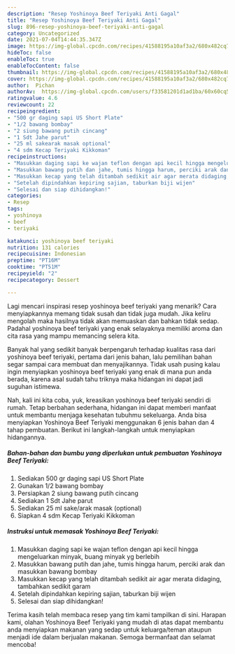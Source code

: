 ```yaml
---
description: "Resep Yoshinoya Beef Teriyaki Anti Gagal"
title: "Resep Yoshinoya Beef Teriyaki Anti Gagal"
slug: 896-resep-yoshinoya-beef-teriyaki-anti-gagal
category: Uncategorized
date: 2021-07-04T14:44:35.347Z
image: https://img-global.cpcdn.com/recipes/41588195a10af3a2/680x482cq70/yoshinoya-beef-teriyaki-foto-resep-utama.jpg
hideToc: false
enableToc: true
enableTocContent: false
thumbnail: https://img-global.cpcdn.com/recipes/41588195a10af3a2/680x482cq70/yoshinoya-beef-teriyaki-foto-resep-utama.jpg
cover: https://img-global.cpcdn.com/recipes/41588195a10af3a2/680x482cq70/yoshinoya-beef-teriyaki-foto-resep-utama.jpg
author:  Pichan
authorAv:  https://img-global.cpcdn.com/users/f33581201d1ad1ba/60x60cq50/avatar.jpg
ratingvalue: 4.6
reviewcount: 22
recipeingredient:
- "500 gr daging sapi US Short Plate"
- "1/2 bawang bombay"
- "2 siung bawang putih cincang"
- "1 Sdt Jahe parut"
- "25 ml sakearak masak optional"
- "4 sdm Kecap Teriyaki Kikkoman"
recipeinstructions:
- "Masukkan daging sapi ke wajan teflon dengan api kecil hingga mengeluarkan minyak, buang minyak yg berlebih"
- "Masukkan bawang putih dan jahe, tumis hingga harum, perciki arak dan masukkan bawang bombay"
- "Masukkan kecap yang telah ditambah sedikit air agar merata didaging, tambahkan sedikit garam"
- "Setelah dipindahkan kepiring sajian, taburkan biji wijen"
- "Selesai dan siap dihidangkan!"
categories:
- Resep
tags:
- yoshinoya
- beef
- teriyaki

katakunci: yoshinoya beef teriyaki 
nutrition: 131 calories
recipecuisine: Indonesian
preptime: "PT16M"
cooktime: "PT51M"
recipeyield: "2"
recipecategory: Dessert

---
```



Lagi mencari inspirasi resep yoshinoya beef teriyaki yang menarik? Cara menyiapkannya memang tidak susah dan tidak juga mudah. Jika keliru mengolah maka hasilnya tidak akan memuaskan dan bahkan tidak sedap. Padahal yoshinoya beef teriyaki yang enak selayaknya memiliki aroma dan cita rasa yang mampu memancing selera kita.




Banyak hal yang sedikit banyak berpengaruh terhadap kualitas rasa dari yoshinoya beef teriyaki, pertama dari jenis bahan, lalu pemilihan bahan segar sampai cara membuat dan menyajikannya. Tidak usah pusing kalau ingin menyiapkan yoshinoya beef teriyaki yang enak di mana pun anda berada, karena asal sudah tahu triknya maka hidangan ini dapat jadi suguhan istimewa.


Nah, kali ini kita coba, yuk, kreasikan yoshinoya beef teriyaki sendiri di rumah. Tetap berbahan sederhana, hidangan ini dapat memberi manfaat untuk membantu menjaga kesehatan tubuhmu sekeluarga. Anda bisa menyiapkan Yoshinoya Beef Teriyaki menggunakan 6 jenis bahan dan 4 tahap pembuatan. Berikut ini langkah-langkah untuk menyiapkan hidangannya.

<!--inarticleads1-->

##### Bahan-bahan dan bumbu yang diperlukan untuk pembuatan Yoshinoya Beef Teriyaki:

1. Sediakan 500 gr daging sapi US Short Plate
1. Gunakan 1/2 bawang bombay
1. Persiapkan 2 siung bawang putih cincang
1. Sediakan 1 Sdt Jahe parut
1. Sediakan 25 ml sake/arak masak (optional)
1. Siapkan 4 sdm Kecap Teriyaki Kikkoman




<!--inarticleads2-->

##### Instruksi untuk memasak Yoshinoya Beef Teriyaki:

1. Masukkan daging sapi ke wajan teflon dengan api kecil hingga mengeluarkan minyak, buang minyak yg berlebih
1. Masukkan bawang putih dan jahe, tumis hingga harum, perciki arak dan masukkan bawang bombay
1. Masukkan kecap yang telah ditambah sedikit air agar merata didaging, tambahkan sedikit garam
1. Setelah dipindahkan kepiring sajian, taburkan biji wijen
1. Selesai dan siap dihidangkan!



Terima kasih telah membaca resep yang tim kami tampilkan di sini. Harapan kami, olahan Yoshinoya Beef Teriyaki yang mudah di atas dapat membantu anda menyiapkan makanan yang sedap untuk keluarga/teman ataupun menjadi ide dalam berjualan makanan. Semoga bermanfaat dan selamat mencoba!
